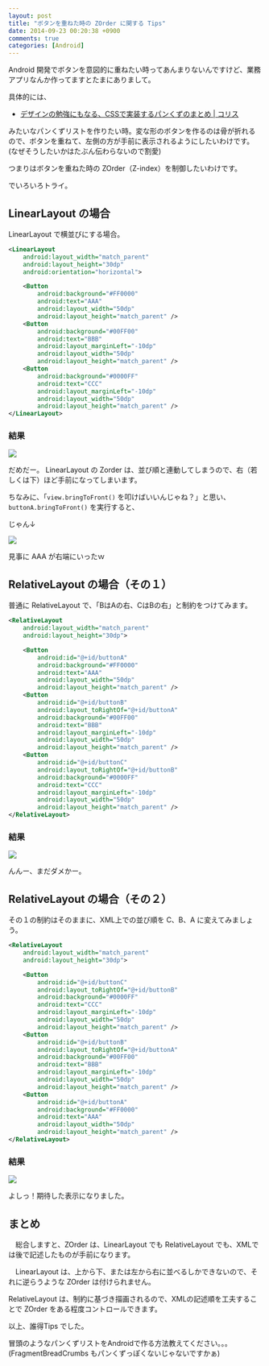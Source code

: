 ```yaml
---
layout: post
title: "ボタンを重ねた時の ZOrder に関する Tips"
date: 2014-09-23 00:20:38 +0900
comments: true
categories: [Android]
---
```

Android 開発でボタンを意図的に重ねたい時ってあんまりないんですけど、業務アプリなんか作ってますとたまにありまして。
<!--more-->
具体的には、

* [デザインの勉強にもなる、CSSで実装するパンくずのまとめ | コリス](http://coliss.com/articles/build-websites/operation/css/10-css-breadcrumbs.html)

みたいなパンくずリストを作りたい時。変な形のボタンを作るのは骨が折れるので、ボタンを重ねて、左側の方が手前に表示されるようにしたいわけです。(なぜそうしたいかはたぶん伝わらないので割愛)

つまりはボタンを重ねた時の ZOrder（Z-index）を制御したいわけです。

でいろいろトライ。

## LinearLayout の場合

LinearLayout で横並びにする場合。

```xml main.xml
<LinearLayout
    android:layout_width="match_parent"
    android:layout_height="30dp"
    android:orientation="horizontal">

    <Button
        android:background="#FF0000"
        android:text="AAA"
        android:layout_width="50dp"
        android:layout_height="match_parent" />
    <Button
        android:background="#00FF00"
        android:text="BBB"
        android:layout_marginLeft="-10dp"
        android:layout_width="50dp"
        android:layout_height="match_parent" />
    <Button
        android:background="#0000FF"
        android:text="CCC"
        android:layout_marginLeft="-10dp"
        android:layout_width="50dp"
        android:layout_height="match_parent" />
</LinearLayout>
```

### 結果

![](https://dl.dropboxusercontent.com/u/264530/qiita/zorder_test_01.png)


だめだー。
LinearLayout の Zorder は、並び順と連動してしまうので、右（若しくは下）ほど手前になってしまいます。

ちなみに、「``view.bringToFront()`` を叩けばいいんじゃね？」と思い、``buttonA.bringToFront()`` を実行すると、

じゃん↓

![](https://dl.dropboxusercontent.com/u/264530/qiita/zorder_test_02.png)

見事に AAA が右端にいったｗ

## RelativeLayout の場合（その１）

普通に RelativeLayout で、「BはAの右、CはBの右」と制約をつけてみます。

```xml main.xml
<RelativeLayout
    android:layout_width="match_parent"
    android:layout_height="30dp">

    <Button
        android:id="@+id/buttonA"
        android:background="#FF0000"
        android:text="AAA"
        android:layout_width="50dp"
        android:layout_height="match_parent" />
    <Button
        android:id="@+id/buttonB"
        android:layout_toRightOf="@+id/buttonA"
        android:background="#00FF00"
        android:text="BBB"
        android:layout_marginLeft="-10dp"
        android:layout_width="50dp"
        android:layout_height="match_parent" />
    <Button
        android:id="@+id/buttonC"
        android:layout_toRightOf="@+id/buttonB"
        android:background="#0000FF"
        android:text="CCC"
        android:layout_marginLeft="-10dp"
        android:layout_width="50dp"
        android:layout_height="match_parent" />
</RelativeLayout>
```

### 結果

![](https://dl.dropboxusercontent.com/u/264530/qiita/zorder_test_03.png)

んんー、まだダメかー。

## RelativeLayout の場合（その２）

その１の制約はそのままに、XML上での並び順を C、B、A に変えてみましょう。

```xml main.xml
<RelativeLayout
    android:layout_width="match_parent"
    android:layout_height="30dp">

    <Button
        android:id="@+id/buttonC"
        android:layout_toRightOf="@+id/buttonB"
        android:background="#0000FF"
        android:text="CCC"
        android:layout_marginLeft="-10dp"
        android:layout_width="50dp"
        android:layout_height="match_parent" />
    <Button
        android:id="@+id/buttonB"
        android:layout_toRightOf="@+id/buttonA"
        android:background="#00FF00"
        android:text="BBB"
        android:layout_marginLeft="-10dp"
        android:layout_width="50dp"
        android:layout_height="match_parent" />
    <Button
        android:id="@+id/buttonA"
        android:background="#FF0000"
        android:text="AAA"
        android:layout_width="50dp"
        android:layout_height="match_parent" />
</RelativeLayout>
```

### 結果

![](https://dl.dropboxusercontent.com/u/264530/qiita/zorder_test_04.png)

よしっ！期待した表示になりました。

## まとめ

　総合しますと、ZOrder は、LinearLayout でも RelativeLayout でも、XMLでは後で記述したものが手前になります。

　LinearLayout は、上から下、または左から右に並べるしかできないので、それに逆らうような ZOrder は付けられません。

 RelativeLayout は、制約に基づき描画されるので、XMLの記述順を工夫することで ZOrder をある程度コントロールできます。

以上、誰得Tips でした。

冒頭のようなパンくずリストをAndroidで作る方法教えてください。。。(FragmentBreadCrumbs もパンくずっぽくないじゃないですかぁ)
